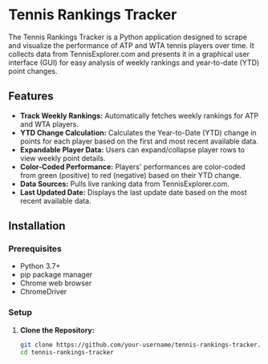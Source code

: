 # Tennis Rankings Tracker

The Tennis Rankings Tracker is a Python application designed to scrape and visualize the performance of ATP and WTA tennis players over time. It collects data from TennisExplorer.com and presents it in a graphical user interface (GUI) for easy analysis of weekly rankings and year-to-date (YTD) point changes.

## Features

- **Track Weekly Rankings:** Automatically fetches weekly rankings for ATP and WTA players.
- **YTD Change Calculation:** Calculates the Year-to-Date (YTD) change in points for each player based on the first and most recent available data.
- **Expandable Player Data:** Users can expand/collapse player rows to view weekly point details.
- **Color-Coded Performance:** Players' performances are color-coded from green (positive) to red (negative) based on their YTD change.
- **Data Sources:** Pulls live ranking data from TennisExplorer.com.
- **Last Updated Date:** Displays the last update date based on the most recent available data.

## Installation

### Prerequisites

- Python 3.7+
- pip package manager
- Chrome web browser
- ChromeDriver

### Setup

1. **Clone the Repository:**
   ```sh
   git clone https://github.com/your-username/tennis-rankings-tracker.git
   cd tennis-rankings-tracker
